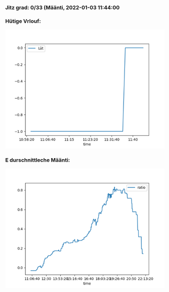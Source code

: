 ### Jitz grad: 0/33 (Määnti, 2022-01-03 11:44:00

### Hütige Vrlouf:
![Graph](Today.png)

### E durschnittleche Määnti:
![Graph](Määnti.png)